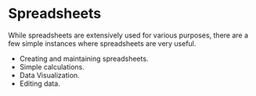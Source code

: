 # Spreadsheets
While spreadsheets are extensively used for various purposes, there are a few simple instances where spreadsheets are very useful.
 + Creating and maintaining spreadsheets.
 + Simple calculations.
 + Data Visualization.
 + Editing data.
